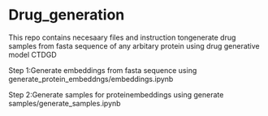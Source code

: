 # Drug_generation


This repo contains necesaary files and instruction tongenerate drug samples from fasta sequence of any arbitary protein using drug generative model CTDGD


Step 1:Generate embeddings from fasta sequence using generate_protein_embeddngs/embeddings.ipynb

Step 2:Generate samples for proteinembeddings using generate samples/generate_samples.ipynb
